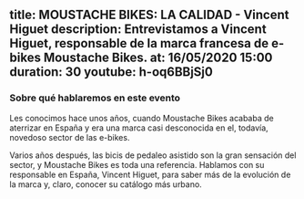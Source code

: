title: MOUSTACHE BIKES: LA CALIDAD - Vincent Higuet 
description: Entrevistamos a Vincent Higuet, responsable de la marca francesa de e-bikes Moustache Bikes.
at: 16/05/2020 15:00
duration: 30
youtube: h-oq6BBjSj0
----
### Sobre qué hablaremos en este evento

Les conocimos hace unos años, cuando Moustache Bikes acababa de aterrizar en España y era una marca casi desconocida en el, todavía, novedoso sector de las e-bikes. 

Varios años después, las bicis de pedaleo asistido son la gran sensación del sector, y Moustache Bikes es toda una referencia. Hablamos con su responsable en España, Vincent Higuet, para saber más de la evolución de la marca y, claro, conocer su catálogo más urbano. 
